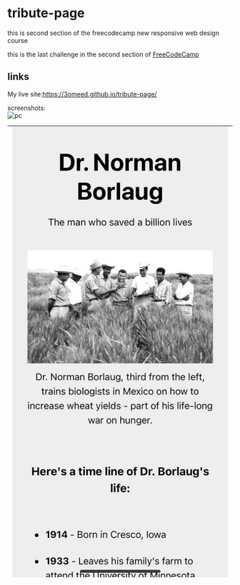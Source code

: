 tribute-page
============
this is second section of the freecodecamp new responsive web design course  


this is the last challenge in the second section of [FreeCodeCamp](https://www.freecodecamp.org/learn/2022/responsive-web-design/build-a-tribute-page-project/build-a-tribute-page)   


links  
---
My live site:https://3omeed.github.io/tribute-page/


screenshots:  
![pc](tribute.png)  

![mobile](https://github.com/3omeed/tribute-page/blob/main/photos/WhatsApp%20Image%202022-08-18%20at%207.31.39%20PM.jpeg)
